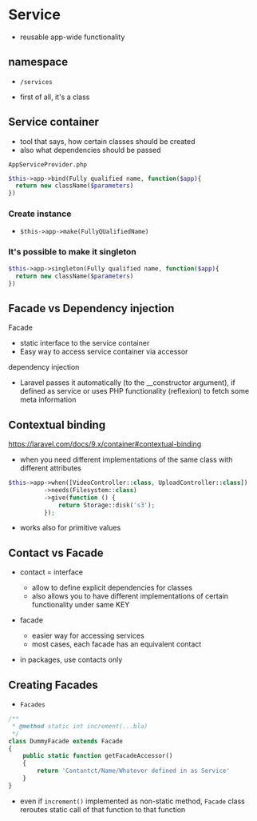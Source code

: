 # Service

- reusable app-wide functionality

## namespace

- `/services`

- first of all, it's a class


## Service container

- tool that says, how certain classes should be created
- also what dependencies should be passed

`AppServiceProvider.php`

```php
$this->app->bind(Fully qualified name, function($app){
  return new className($parameters)
})
```

### Create instance

- `$this->app->make(FullyQUalifiedName)`

### It's possible to make it singleton
```php
$this->app->singleton(Fully qualified name, function($app){
  return new className($parameters)
})
```

## Facade vs Dependency injection

Facade
- static interface to the service container
- Easy way to access service container via accessor

dependency injection
- Laravel passes it automatically (to the __constructor argument), if defined as service or uses PHP functionality (reflexion) to fetch some meta information

## Contextual binding

https://laravel.com/docs/9.x/container#contextual-binding

- when you need different implementations of the same class with different attributes
```php
$this->app->when([VideoController::class, UploadController::class])
          ->needs(Filesystem::class)
          ->give(function () {
              return Storage::disk('s3');
          });
```
- works also for primitive values

## Contact vs Facade

- contact = interface
  - allow to define explicit dependencies for classes
  - also allows you to have different implementations of certain functionality under same KEY
  
- facade
  - easier way for accessing services
  - most cases, each facade has an equivalent contact

- in packages, use contacts only

## Creating Facades

- `Facades`

```php
/**
 * @method static int increment(...bla)
 */
class DummyFacade extends Facade
{
    public static function getFacadeAccessor()
    {
        return 'Contantct/Name/Whatever defined in as Service'
    }
}
```

- even if `increment()` implemented as non-static method, `Facade` class reroutes static call of that function to that function